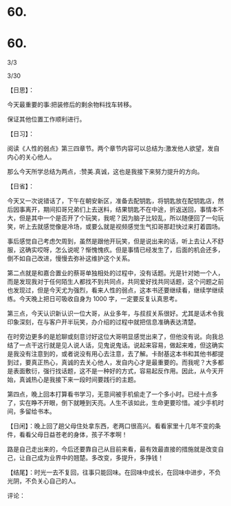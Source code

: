 # 60\.

# 60\.

3/3

3/30

【日思】：

今天最重要的事:把装修后的剩余物料找车转移。

保证其他位置工作顺利进行。

【日习】：

阅读《人性的弱点》第三四章节。两个章节内容可以总结为:激发他人欲望，发自内心的关心他人。

那么今天所学总结为两点，:赞美.真诚，这也是我接下来努力提升的方向。

【日省】：

今天又一次说错话了，下午在朝安新区，准备去配钥匙，将钥匙放在配钥匙店，然后因事离开，期间扣哥兄弟们上去送料，结果钥匙不在中途，折返送回，事情本不大，但是其中一个是否开了个玩笑，我呢？因为脑子比较乱，所以随便回了一句玩笑，听上去就感觉像是冷场，或要么就是视频感觉生气扣哥那赶快过来打着圆场。

事后感觉自己考虑欠周到，虽然是跟他开玩笑，但是说出来的话，听上去让人不舒服，这确实哎呀，怎么说呢？惭愧愧疚。但是事情已经发生了，后面的机会还多，倒不如自己改进，慢慢去弥补这维护这个关系。

第二点就是和嘉合置业的蔡哥单独相处的过程中，没有话题。光是针对她一个人，而是发现我对于任何陌生人都找不到共同点，共同爱好找共同话题，这个问题之前也发现过，但是今天尤为强烈，看来人性的弱点，这本书还要继续看，继续学继续练。今天晚上把日可吸收自身为 1000 字，一定要反复认真思考。

第三点，今天认识新认识一位大哥，从业多年，与叔叔关系很好。尤其是话术令我印象深刻，在与客户开半玩笑，办介绍的过程中就把信息准确表达清楚。

在时旁边更多的是尬聊或刻意讨好这位大哥明显感觉出来了，但他没有说。向我总结了一点干这行就是见人说人话，见鬼说鬼话。说起来容易，做起来难，但这确实是我没有注意到的，或者说没有用心去注意，去了解。卡耐基这本书和其他书都提到过，要真正热心，真诚的去关心他人，发自内心才是最重要的。而我呢？大多都是表面敷衍，强行找话题，这不是一种好的方式，容易起反作用。因此，从今天开始，真诚热心是我接下来一段时间要践行的主题。

第四点，晚上回本打算看书学习，无意间被手机偷走了一个多小时。已经十点多了，实在睁不开眼，倒下就睡到天亮。人生不该如此，生命更要珍惜。减少手机时间，多留给书本。

【日闲】：晚上回了趟父母住处拿东西，老两口很高兴。看看家里十几年不变的条件，看看父母日益苍老的身体，孩子不孝啊！

路是自己走出来的，今后还要靠自己从目前来看，最有效最直接的措施就是改变自己，让自己成为业界中的翘楚。多改变，多提升，多挣钱！

【结尾】：时光一去不复回，往事只能回味。在回味中成长，在回味中进步，不负光阴，不负关心自己的人。

评论：